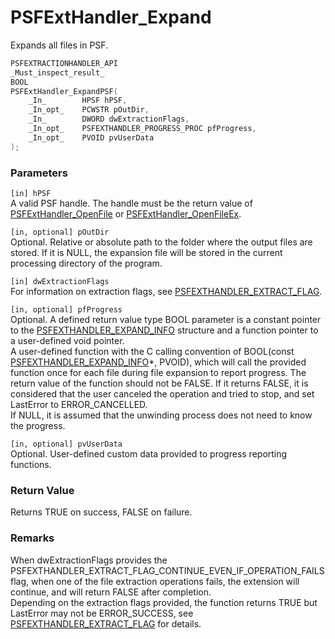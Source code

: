 # PSFExtHandler_Expand
Expands all files in PSF.
````c
PSFEXTRACTIONHANDLER_API
_Must_inspect_result_
BOOL
PSFExtHandler_ExpandPSF(
    _In_        HPSF hPSF,
    _In_opt_    PCWSTR pOutDir,
    _In_        DWORD dwExtractionFlags,
    _In_opt_    PSFEXTHANDLER_PROGRESS_PROC pfProgress,
    _In_opt_    PVOID pvUserData
);
````
### Parameters
`[in] hPSF`  
A valid PSF handle. The handle must be the return value of [PSFExtHandler_OpenFile](PSFExtHandler_OpenFile_en.md) or [PSFExtHandler_OpenFileEx](PSFExtHandler_OpenFileEx_en.md).

`[in, optional] pOutDir`  
Optional. Relative or absolute path to the folder where the output files are stored. If it is NULL, the expansion file will be stored in the current processing directory of the program.

`[in] dwExtractionFlags`  
For information on extraction flags, see [PSFEXTHANDLER_EXTRACT_FLAG](PSFEXTHANDLER_EXTRACT_FLAG_en.md).

`[in, optional] pfProgress`  
Optional. A defined return value type BOOL parameter is a constant pointer to the [PSFEXTHANDLER_EXPAND_INFO](PSFEXTHANDLER_EXPAND_INFO_en.md) structure and a function pointer to a user-defined void pointer.  
A user-defined function with the C calling convention of BOOL(const [PSFEXTHANDLER_EXPAND_INFO](PSFEXTHANDLER_EXPAND_INFO_en.md)\*, PVOID), which will call the provided function once for each file during file expansion to report progress. The return value of the function should not be FALSE. If it returns FALSE, it is considered that the user canceled the operation and tried to stop, and set LastError to ERROR_CANCELLED.  
If NULL, it is assumed that the unwinding process does not need to know the progress.

`[in, optional] pvUserData`  
Optional. User-defined custom data provided to progress reporting functions.
### Return Value
Returns TRUE on success, FALSE on failure.
### Remarks
When dwExtractionFlags provides the PSFEXTHANDLER_EXTRACT_FLAG_CONTINUE_EVEN_IF_OPERATION_FAILS flag, when one of the file extraction operations fails, the extension will continue, and will return FALSE after completion.  
Depending on the extraction flags provided, the function returns TRUE but LastError may not be ERROR_SUCCESS, see [PSFEXTHANDLER_EXTRACT_FLAG](PSFEXTHANDLER_EXTRACT_FLAG_en.md) for details.
